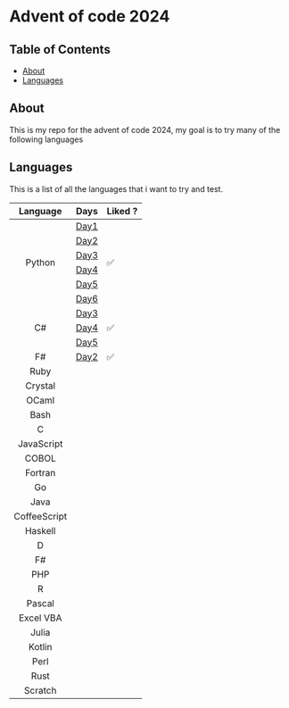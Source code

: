 # Advent of code 2024

## Table of Contents

- [About](#about)
- [Languages](#languages)

## About <a name = "about"></a>

This is my repo for the advent of code 2024, my goal is to try many of the following languages

## Languages

This is a list of all the languages that i want to try and test.

<table align="center">
    <thead>
        <tr>
            <th>Language</th>
            <th>Days</th>
            <th>Liked ?</th>
        </tr>
    </thead>
    <tbody>
        <tr>
            <td rowspan="6" style="text-align: center;">Python</td>
            <td rowspan="1"><a href="./Day01/">Day1</a></td>
            <td rowspan="6">✅</td>
        </tr>
        <tr>
            <td rowspan="1"><a href="./Day02/">Day2</a></td>
        </tr>
        <tr>
            <td rowspan="1"><a href="./Day03/">Day3</a></td>
        </tr>
        <tr>
            <td rowspan="1"><a href="./Day04/">Day4</a></td>
        </tr>
        <tr>
            <td rowspan="1"><a href="./Day05/">Day5</a></td>
        </tr>
        <tr>
            <td rowspan="1"><a href="./Day06/">Day6</a></td>
        </tr>
        <tr>
            <td rowspan="3" style="text-align: center;">C#</td>
            <td rowspan="1"><a href="./AdventConsoleApp\AdventConsoleApp\Days\Day03.cs">Day3</a></td>
            <td rowspan="3">✅</td>
        </tr>
        <tr>
            <td rowspan="1"><a href="./AdventConsoleApp\AdventConsoleApp\Days\Day04.cs">Day4</a></td>
        </tr>
        <tr>
            <td rowspan="1"><a href="./AdventConsoleApp\AdventConsoleApp\Days\Day05.cs">Day5</a></td>
        </tr>
        <tr>
            <td rowspan="1" style="text-align: center;">F#</td>
            <td rowspan="1"><a href="./Day02\F%23">Day2</a></td>
            <td rowspan="1">✅</td>
        </tr>
        <tr>
            <td rowspan="1" style="text-align: center;">Ruby</td>
            <td rowspan="1"></td>
            <td rowspan="1"></td>
        </tr>
        <tr>
            <td rowspan="1" style="text-align: center;">Crystal</td>
            <td rowspan="1"></td>
            <td rowspan="1"></td>
        </tr>
        <tr>
            <td rowspan="1" style="text-align: center;">OCaml</td>
            <td rowspan="1"></td>
            <td rowspan="1"></td>
        </tr>
        <tr>
            <td rowspan="1" style="text-align: center;">Bash</td>
            <td rowspan="1"></td>
            <td rowspan="1"></td>
        </tr>
        <tr>
            <td rowspan="1" style="text-align: center;">C</td>
            <td rowspan="1"></td>
            <td rowspan="1"></td>
        </tr>
        <tr>
            <td rowspan="1" style="text-align: center;">JavaScript</td>
            <td rowspan="1"></td>
            <td rowspan="1"></td>
        </tr>
        <tr>
            <td rowspan="1" style="text-align: center;">COBOL</td>
            <td rowspan="1"></td>
            <td rowspan="1"></td>
        </tr>
        <tr>
            <td rowspan="1" style="text-align: center;">Fortran</td>
            <td rowspan="1"></td>
            <td rowspan="1"></td>
        </tr>
        <tr>
            <td rowspan="1" style="text-align: center;">Go</td>
            <td rowspan="1"></td>
            <td rowspan="1"></td>
        </tr>
        <tr>
            <td rowspan="1" style="text-align: center;">Java</td>
            <td rowspan="1"></td>
            <td rowspan="1"></td>
        </tr>
        <tr>
            <td rowspan="1" style="text-align: center;">CoffeeScript</td>
            <td rowspan="1"></td>
            <td rowspan="1"></td>
        </tr>
        <tr>
            <td rowspan="1" style="text-align: center;">Haskell</td>
            <td rowspan="1"></td>
            <td rowspan="1"></td>
        </tr>
        <tr>
            <td rowspan="1" style="text-align: center;">D</td>
            <td rowspan="1"></td>
            <td rowspan="1"></td>
        </tr>
        <tr>
            <td rowspan="1" style="text-align: center;">F#</td>
            <td rowspan="1"></td>
            <td rowspan="1"></td>
        </tr>
        <tr>
            <td rowspan="1" style="text-align: center;">PHP</td>
            <td rowspan="1"></td>
            <td rowspan="1"></td>
        </tr>
        <tr>
            <td rowspan="1" style="text-align: center;">R</td>
            <td rowspan="1"></td>
            <td rowspan="1"></td>
        </tr>
        <tr>
            <td rowspan="1" style="text-align: center;">Pascal</td>
            <td rowspan="1"></td>
            <td rowspan="1"></td>
        </tr>
        <tr>
            <td rowspan="1" style="text-align: center;">Excel VBA</td>
            <td rowspan="1"></td>
            <td rowspan="1"></td>
        </tr>
        <tr>
            <td rowspan="1" style="text-align: center;">Julia</td>
            <td rowspan="1"></td>
            <td rowspan="1"></td>
        </tr>
        <tr>
            <td rowspan="1" style="text-align: center;">Kotlin</td>
            <td rowspan="1"></td>
            <td rowspan="1"></td>
        </tr>
        <tr>
            <td rowspan="1" style="text-align: center;">Perl</td>
            <td rowspan="1"></td>
            <td rowspan="1"></td>
        </tr>
        <tr>
            <td rowspan="1" style="text-align: center;">Rust</td>
            <td rowspan="1"></td>
            <td rowspan="1"></td>
        </tr>
        <tr>
            <td rowspan="1" style="text-align: center;">Scratch</td>
            <td rowspan="1"></td>
            <td rowspan="1"></td>
        </tr>
    </tbody>
</table>